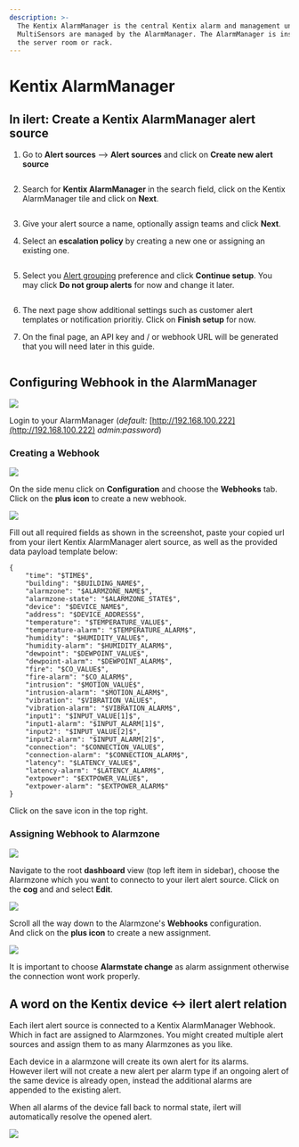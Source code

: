 ```yaml
---
description: >-
  The Kentix AlarmManager is the central Kentix alarm and management unit.
  MultiSensors are managed by the AlarmManager. The AlarmManager is installed in
  the server room or rack.
---
```


# Kentix AlarmManager

## In ilert: Create a Kentix AlarmManager alert source

1.  Go to **Alert sources** --> **Alert sources** and click on **Create new alert source**

    <figure><img src="../.gitbook/assets/Screenshot 2023-08-28 at 10.21.10.png" alt=""><figcaption></figcaption></figure>
2.  Search for **Kentix AlarmManager** in the search field, click on the Kentix AlarmManager tile and click on **Next**.&#x20;

    <figure><img src="../.gitbook/assets/Screenshot 2023-08-28 at 10.24.23.png" alt=""><figcaption></figcaption></figure>
3. Give your alert source a name, optionally assign teams and click **Next**.
4.  Select an **escalation policy** by creating a new one or assigning an existing one.

    <figure><img src="../.gitbook/assets/Screenshot 2023-08-28 at 11.37.47.png" alt=""><figcaption></figcaption></figure>
5.  Select you [Alert grouping](../alerting/alert-sources.md#alert-grouping) preference and click **Continue setup**. You may click **Do not group alerts** for now and change it later.&#x20;

    <figure><img src="../.gitbook/assets/Screenshot 2023-08-28 at 11.38.24.png" alt=""><figcaption></figcaption></figure>
6. The next page show additional settings such as customer alert templates or notification prioritiy. Click on **Finish setup** for now.
7.  On the final page, an API key and / or webhook URL will be generated that you will need later in this guide.

    <figure><img src="../.gitbook/assets/Screenshot 2023-08-28 at 11.47.34 (1).png" alt=""><figcaption></figcaption></figure>

## Configuring Webhook in the AlarmManager

![](<../.gitbook/assets/Screenshot 2020-07-31 at 19.15.10.png>)

Login to your AlarmManager (_default:_ [http://192.168.100.222](http://192.168.100.222) _admin:password_)

### Creating a Webhook

![](<../.gitbook/assets/Screenshot 2020-07-31 at 19.16.46.png>)

On the side menu click on **Configuration** and choose the **Webhooks** tab.\
Click on the **plus icon** to create a new webhook.

![](<../.gitbook/assets/Screenshot 2020-07-31 at 19.18.40.png>)

Fill out all required fields as shown in the screenshot, paste your copied url from your ilert Kentix AlarmManager alert source, as well as the provided data payload template below:

```
{
    "time": "$TIME$",
    "building": "$BUILDING_NAME$",
    "alarmzone": "$ALARMZONE_NAME$",
    "alarmzone-state": "$ALARMZONE_STATE$",
    "device": "$DEVICE_NAME$",
    "address": "$DEVICE_ADDRESS$",
    "temperature": "$TEMPERATURE_VALUE$",
    "temperature-alarm": "$TEMPERATURE_ALARM$",
    "humidity": "$HUMIDITY_VALUE$",
    "humidity-alarm": "$HUMIDITY_ALARM$",
    "dewpoint": "$DEWPOINT_VALUE$",
    "dewpoint-alarm": "$DEWPOINT_ALARM$",
    "fire": "$CO_VALUE$",
    "fire-alarm": "$CO_ALARM$",
    "intrusion": "$MOTION_VALUE$",
    "intrusion-alarm": "$MOTION_ALARM$",
    "vibration": "$VIBRATION_VALUE$",
    "vibration-alarm": "$VIBRATION_ALARM$",
    "input1": "$INPUT_VALUE[1]$",
    "input1-alarm": "$INPUT_ALARM[1]$",
    "input2": "$INPUT_VALUE[2]$",
    "input2-alarm": "$INPUT_ALARM[2]$",
    "connection": "$CONNECTION_VALUE$",
    "connection-alarm": "$CONNECTION_ALARM$",
    "latency": "$LATENCY_VALUE$",
    "latency-alarm": "$LATENCY_ALARM$",
    "extpower": "$EXTPOWER_VALUE$",
    "extpower-alarm": "$EXTPOWER_ALARM$"
}
```

Click on the save icon in the top right.

### Assigning Webhook to Alarmzone

![](<../.gitbook/assets/Screenshot 2020-07-31 at 19.19.39.png>)

Navigate to the root **dashboard** view (top left item in sidebar), choose the Alarmzone which you want to connecto to your ilert alert source. Click on the **cog** and and select **Edit**.

![](<../.gitbook/assets/Screenshot 2020-08-18 at 15.14.12.png>)

Scroll all the way down to the Alarmzone's **Webhooks** configuration.\
And click on the **plus icon** to create a new assignment.

![](<../.gitbook/assets/screenshot-2020-08-18-at-15.14.17 (1).png>)

It is important to choose **Alarmstate change** as alarm assignment otherwise the connection wont work properly.

## A word on the Kentix device <-> ilert alert relation

Each ilert alert source is connected to a Kentix AlarmManager Webhook.\
Which in fact are assigned to Alarmzones. You might created multiple alert sources and assign them to as many Alarmzones as you like.

Each device in a alarmzone will create its own alert for its alarms.\
However ilert will not create a new alert per alarm type if an ongoing alert of the same device is already open, instead the additional alarms are appended to the existing alert.

When all alarms of the device fall back to normal state, ilert will automatically resolve the opened alert.

![](<../.gitbook/assets/Screenshot 2020-08-18 at 17.18.47.png>)
